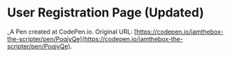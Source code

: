 # User Registration Page (Updated)
 _A Pen created at CodePen.io. Original URL: [https://codepen.io/iamthebox-the-scripter/pen/PoqjyQe](https://codepen.io/iamthebox-the-scripter/pen/PoqjyQe).

 
